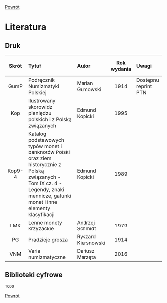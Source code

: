 [Powrót](https://numizmatyka.satola.net)


# Literatura

## Druk

|&nbsp;&nbsp;&nbsp; Skrót &nbsp;&nbsp;&nbsp;| Tytuł | Autor | Rok wydania | Uwagi |
| :-: | :- | :- | :-: | :- |
| GumP | Podręcznik Numizmatyki Polskiej | Marian Gumowski | 1914 | Dostępnu reprint PTN |
| Kop | Ilustrowany skorowidz pieniędzu polskich i z Polską związanych | Edmund Kopicki | 1995 |  |
| Kop9-4 | Katalog podstawowych typów monet i banknotów Polski oraz ziem historycznie z Polską związanych - Tom IX cz. 4 - Legendy, znaki mennicze, gatunki monet i inne elementy klasyfikacji | Edmund Kopicki | 1989 |  |
| LMK | Lenne monety krzyżackie | Andrzej Schmidt | 1979 |  |
| PG | Pradzieje grosza | Ryszard Kiersnowski | 1914 |  |
| VNM | Varia numizmatyczne | Dariusz Marzęta | 2016 |  |

## Biblioteki cyfrowe
`TODO`


[Powrót](https://numizmatyka.satola.net)
